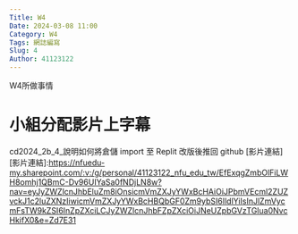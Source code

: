 ```yaml
---
Title: W4
Date: 2024-03-08 11:00
Category: W4
Tags: 網誌編寫
Slug: 4
Author: 41123122
---
```


W4所做事情

<!-- PELICAN_END_SUMMARY -->

# 小組分配影片上字幕
cd2024_2b_4_說明如何將倉儲 import 至 Replit 改版後推回 github 
[影片連結]
[影片連結]:https://nfuedu-my.sharepoint.com/:v:/g/personal/41123122_nfu_edu_tw/EfExqgZmbOlFiLWH8omhj1QBmC-Dv96UIYaSa0fNDjLN8w?nav=eyJyZWZlcnJhbEluZm8iOnsicmVmZXJyYWxBcHAiOiJPbmVEcml2ZUZvckJ1c2luZXNzIiwicmVmZXJyYWxBcHBQbGF0Zm9ybSI6IldlYiIsInJlZmVycmFsTW9kZSI6InZpZXciLCJyZWZlcnJhbFZpZXciOiJNeUZpbGVzTGlua0NvcHkifX0&e=Zd7E31
